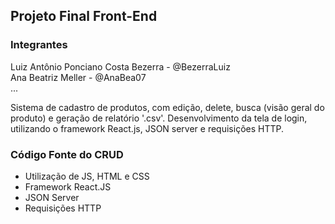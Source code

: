 ## Projeto Final Front-End

### Integrantes
Luiz Antônio Ponciano Costa Bezerra - @BezerraLuiz<br>
Ana Beatriz Meller - @AnaBea07<br>
...

Sistema de cadastro de produtos, com edição, delete, busca (visão geral do produto) e geração de relatório '.csv'.
Desenvolvimento da tela de login, utilizando o framework React.js, JSON server e requisições HTTP.

### Código Fonte do CRUD
- Utilização de JS, HTML e CSS<br>
- Framework React.JS<br>
- JSON Server<br>
- Requisições HTTP<br>
